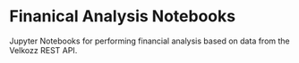 # Finanical Analysis Notebooks
Jupyter Notebooks for performing financial analysis based on data from the Velkozz REST API.
